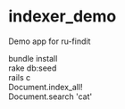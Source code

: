 indexer_demo
============

Demo app for ru-findit

bundle install <br/>
rake db:seed <br/>
rails c <br/>
Document.index_all!  <br/>
Document.search 'cat' <br/>
